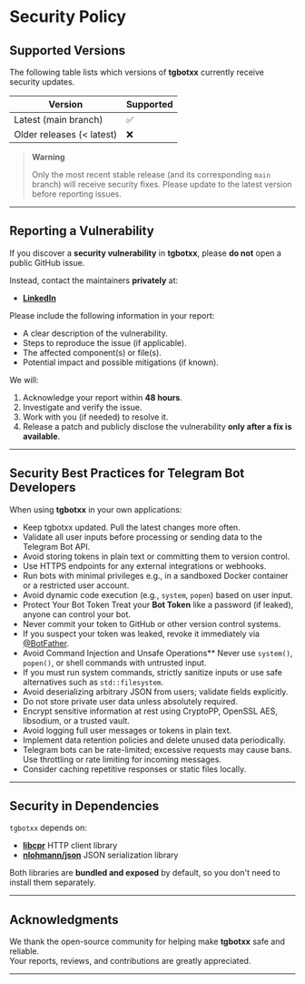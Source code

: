 # Security Policy

## Supported Versions

The following table lists which versions of **tgbotxx** currently receive security updates.

| Version | Supported |
|----------|------------|
| Latest (main branch) | ✅ |
| Older releases (< latest) | ❌ |

> **Warning**
>
> Only the most recent stable release (and its corresponding `main` branch) will receive security fixes.
> Please update to the latest version before reporting issues.

---

## Reporting a Vulnerability

If you discover a **security vulnerability** in **tgbotxx**, please **do not** open a public GitHub issue.

Instead, contact the maintainers **privately** at:

- **[LinkedIn](https://www.linkedin.com/in/badereddineouaich/)**

Please include the following information in your report:
- A clear description of the vulnerability.
- Steps to reproduce the issue (if applicable).
- The affected component(s) or file(s).
- Potential impact and possible mitigations (if known).

We will:
1. Acknowledge your report within **48 hours**.
2. Investigate and verify the issue.
3. Work with you (if needed) to resolve it.
4. Release a patch and publicly disclose the vulnerability **only after a fix is available**.

---

## Security Best Practices for Telegram Bot Developers

When using **tgbotxx** in your own applications:

- Keep tgbotxx updated. Pull the latest changes more often.
- Validate all user inputs before processing or sending data to the Telegram Bot API.
- Avoid storing tokens in plain text or committing them to version control.
- Use HTTPS endpoints for any external integrations or webhooks.
- Run bots with minimal privileges e.g., in a sandboxed Docker container or a restricted user account.
- Avoid dynamic code execution (e.g., `system`, `popen`) based on user input.
- Protect Your Bot Token Treat your **Bot Token** like a password (if leaked), anyone can control your bot.
- Never commit your token to GitHub or other version control systems.
- If you suspect your token was leaked, revoke it immediately via [@BotFather](https://t.me/BotFather).
- Avoid Command Injection and Unsafe Operations**  Never use `system()`, `popen()`, or shell commands with untrusted input.
- If you must run system commands, strictly sanitize inputs or use safe alternatives such as `std::filesystem`.
- Avoid deserializing arbitrary JSON from users; validate fields explicitly.
- Do not store private user data unless absolutely required.
- Encrypt sensitive information at rest using CryptoPP, OpenSSL AES, libsodium, or a trusted vault.
- Avoid logging full user messages or tokens in plain text.
- Implement data retention policies and delete unused data periodically.
- Telegram bots can be rate-limited; excessive requests may cause bans. Use throttling or rate limiting for incoming messages.
- Consider caching repetitive responses or static files locally.

---

## Security in Dependencies

`tgbotxx` depends on:
- [**libcpr**](https://github.com/libcpr/cpr) HTTP client library
- [**nlohmann/json**](https://github.com/nlohmann/json) JSON serialization library

Both libraries are **bundled and exposed** by default, so you don't need to install them separately.

---

## Acknowledgments

We thank the open-source community for helping make **tgbotxx** safe and reliable.  
Your reports, reviews, and contributions are greatly appreciated.

---